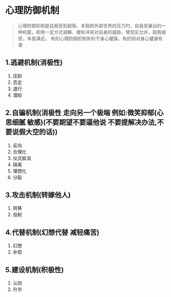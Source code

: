 # 心理防御机制
>心理防御机制是自我受到超我、本我和外部世界的压力时，自我发展出的一种机能，即用一定方式调解、缓和冲突对自身的威胁，使现实允许，超我接受，本我满足。
>有的心理防御机制有利于身心健康，有的则对身心健康有害
## 1.逃避机制(消极性)
1. 压抑
2. 否定
3. 退行
4. 潜抑

## 2.自骗机制(消极性 走向另一个极端 例如:微笑抑郁(心思细腻 敏感)(不要期望不要逼他说 不要提解决办法,不要说假大空的话))
1. 反向
2. 合理化
3. 仪式抵消
4. 隔离
5. 理想化
6. 分裂

## 3.攻击机制(转嫁他人)
1. 转移
2. 投射

## 4.代替机制(幻想代替 减轻痛苦)
1. 幻想
2. 补偿

## 5.建设机制(积极性)
1. 认同
2. 升华